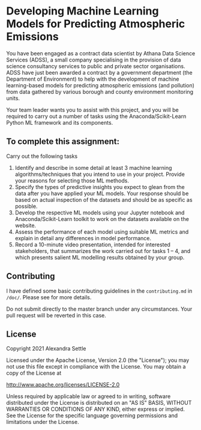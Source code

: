 # Developing Machine Learning Models for Predicting Atmospheric Emissions

You have been engaged as a contract data scientist by Athana Data Science Services
(ADSS), a small company specialising in the provision of data science consultancy
services to public and private sector organisations. ADSS have just been awarded a
contract by a government department (the Department of Environment) to help with the
development of machine learning-based models for predicting atmospheric emissions
(and pollution) from data gathered by various borough and county environment monitoring
units. 

Your team leader wants you to assist with this project, and you will be required to carry
out a number of tasks using the Anaconda/Scikit-Learn Python ML framework and its components.

## To complete this assignment:

Carry out the following tasks

1. Identify and describe in some detail at least 3 machine learning algorithms/techniques that
   you intend to use in your project.  Provide your reasons for selecting those ML methods.
2. Specify the types of predictive insights you expect to glean from the data after you have
   applied your ML models. Your response should be based on actual inspection of the datasets
   and should be as specific as possible.
3. Develop the respective ML models using your Jupyter notebook and Anaconda/Scikit-Learn
   toolkit to work on the datasets available on the website.
4. Assess the performance of each model using suitable ML metrics and explain in detail any
   differences in model performance.
5. Record a 10-minute video presentation, intended for interested stakeholders, that summarizes
   the work carried out for tasks 1 – 4, and which presents salient ML modelling results 
   obtained by your group.

## Contributing

I have defined some basic contributing guidelines in the `contributing.md`
in `/doc/`. Please see for more details.

Do not submit directly to the master branch under any circumstances.
Your pull request will be reverted in this case.

## License

Copyright 2021 Alexandra Settle

Licensed under the Apache License, Version 2.0 (the "License");
you may not use this file except in compliance with the License.
You may obtain a copy of the License at

http://www.apache.org/licenses/LICENSE-2.0

Unless required by applicable law or agreed to in writing, software
distributed under the License is distributed on an "AS IS" BASIS,
WITHOUT WARRANTIES OR CONDITIONS OF ANY KIND, either express or implied.
See the License for the specific language governing permissions and
limitations under the License.
